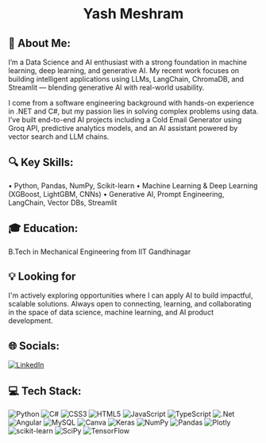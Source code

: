 <!-- ## My Github stats
![GitHub stats](https://github-readme-stats.vercel.app/api?username=yash-meshram&show_icons=true&theme=dark)

[![Top Langs](https://github-readme-stats.vercel.app/api/top-langs/?username=yash-meshram&show_icons=true&theme=dark)](https://github.com/yash-meshram/github-readme-stats) -->

<h1 align="center">Yash Meshram</h1>

## 💫 About Me:
I’m a Data Science and AI enthusiast with a strong foundation in machine learning, deep learning, and generative AI. My recent work focuses on building intelligent applications using LLMs, LangChain, ChromaDB, and Streamlit — blending generative AI with real-world usability.

I come from a software engineering background with hands-on experience in .NET and C#, but my passion lies in solving complex problems using data. I’ve built end-to-end AI projects including a Cold Email Generator using Groq API, predictive analytics models, and an AI assistant powered by vector search and LLM chains.

## 🔍 Key Skills:
• Python, Pandas, NumPy, Scikit-learn
• Machine Learning & Deep Learning (XGBoost, LightGBM, CNNs)
• Generative AI, Prompt Engineering, LangChain, Vector DBs, Streamlit

## 🎓 Education:
B.Tech in Mechanical Engineering from IIT Gandhinagar

## 💡 Looking for
I'm actively exploring opportunities where I can apply AI to build impactful, scalable solutions. Always open to connecting, learning, and collaborating in the space of data science, machine learning, and AI product development.

## 🌐 Socials:
[![LinkedIn](https://img.shields.io/badge/LinkedIn-%230077B5.svg?logo=linkedin&logoColor=white)](https://www.linkedin.com/in/yash-meshram-762357179) 
<!--[![Twitter](https://img.shields.io/badge/Twitter-%231DA1F2.svg?logo=Twitter&logoColor=white)](https://twitter.com/yASH_meshram_) -->

<!-- ## 💫 Current Projects
* Bank Direct Marketing - Data Science
* ShopForHome Website - .NET Full Stack -->

<!-- ## ![image](https://user-images.githubusercontent.com/64315038/228434884-c0185b9d-d4da-40ba-bcac-795d07929475.png) Looking for
* Job opportunity for Data Science role
* Collaborators for Data Sciene Project -->

## 💻 Tech Stack:
![Python](https://img.shields.io/badge/python-3670A0?style=for-the-badge&logo=python&logoColor=ffdd54) ![C#](https://img.shields.io/badge/c%23-%23239120.svg?style=for-the-badge&logo=c-sharp&logoColor=white) ![CSS3](https://img.shields.io/badge/css3-%231572B6.svg?style=for-the-badge&logo=css3&logoColor=white) ![HTML5](https://img.shields.io/badge/html5-%23E34F26.svg?style=for-the-badge&logo=html5&logoColor=white) ![JavaScript](https://img.shields.io/badge/javascript-%23323330.svg?style=for-the-badge&logo=javascript&logoColor=%23F7DF1E) ![TypeScript](https://img.shields.io/badge/typescript-%23007ACC.svg?style=for-the-badge&logo=typescript&logoColor=white) ![.Net](https://img.shields.io/badge/.NET-5C2D91?style=for-the-badge&logo=.net&logoColor=white) ![Angular](https://img.shields.io/badge/angular-%23DD0031.svg?style=for-the-badge&logo=angular&logoColor=white) ![MySQL](https://img.shields.io/badge/mysql-%2300f.svg?style=for-the-badge&logo=mysql&logoColor=white) ![Canva](https://img.shields.io/badge/Canva-%2300C4CC.svg?style=for-the-badge&logo=Canva&logoColor=white) ![Keras](https://img.shields.io/badge/Keras-%23D00000.svg?style=for-the-badge&logo=Keras&logoColor=white) ![NumPy](https://img.shields.io/badge/numpy-%23013243.svg?style=for-the-badge&logo=numpy&logoColor=white) ![Pandas](https://img.shields.io/badge/pandas-%23150458.svg?style=for-the-badge&logo=pandas&logoColor=white) ![Plotly](https://img.shields.io/badge/Plotly-%233F4F75.svg?style=for-the-badge&logo=plotly&logoColor=white) ![scikit-learn](https://img.shields.io/badge/scikit--learn-%23F7931E.svg?style=for-the-badge&logo=scikit-learn&logoColor=white) ![SciPy](https://img.shields.io/badge/SciPy-%230C55A5.svg?style=for-the-badge&logo=scipy&logoColor=%white) ![TensorFlow](https://img.shields.io/badge/TensorFlow-%23FF6F00.svg?style=for-the-badge&logo=TensorFlow&logoColor=white)


<!--## 📊 GitHub Stats:
![](https://github-readme-streak-stats.herokuapp.com?user='yash-meshram'&theme=dark&hide_border=true&border_radius=5)

<!--![](https://github-readme-stats.vercel.app/api?username=yash-meshram&theme=dark&hide_border=false&include_all_commits=false&count_private=false)<br/>
![](https://github-readme-streak-stats.herokuapp.com/?user=yash-meshram&theme=dark&hide_border=false)<br/>-->
<!-- ![](https://github-readme-stats.vercel.app/api/top-langs/?username=yash-meshram&theme=dark&hide_border=false&include_all_commits=false&count_private=false&layout=compact)

## 🏆 GitHub Trophies
![](https://github-profile-trophy.vercel.app/?username=yash-meshram&theme=radical&no-frame=false&no-bg=true&margin-w=4)

## 🐦 Latest Tweet
[![](https://gtce.itsvg.in/api?username=yASH_meshram_)](https://twitter.com/yASH_meshram_)

---
[![](https://visitcount.itsvg.in/api?id=yash-meshram&icon=0&color=0)]()
-->

